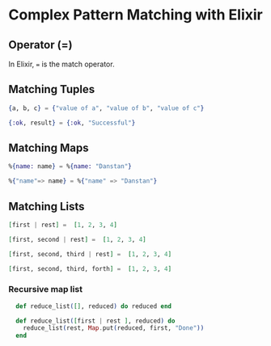# Complex Pattern Matching with Elixir

## Operator (=)

In Elixir, `=` is the match operator.

## Matching Tuples

```elixir
{a, b, c} = {"value of a", "value of b", "value of c"}

{:ok, result} = {:ok, "Successful"}
```

## Matching Maps

```elixir
%{name: name} = %{name: "Danstan"}

%{"name"=> name} = %{"name" => "Danstan"}
```

## Matching Lists

```elixir
[first | rest] =  [1, 2, 3, 4]

[first, second | rest] =  [1, 2, 3, 4]

[first, second, third | rest] =  [1, 2, 3, 4]

[first, second, third, forth] =  [1, 2, 3, 4]
```

### Recursive map list

```elixir
  def reduce_list([], reduced) do reduced end

  def reduce_list([first | rest ], reduced) do
    reduce_list(rest, Map.put(reduced, first, "Done"))
  end
```
